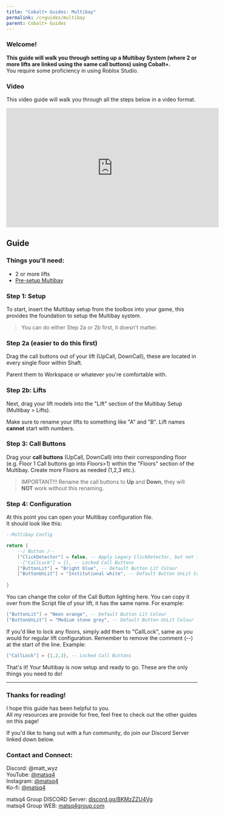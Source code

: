 ```yaml
---
title: "Cobalt+ Guides: Multibay"
permalink: /c+guides/multibay
parent: Cobalt+ Guides
---
```


### Welcome!

**This guide will walk you through setting up a Multibay System (where 2 or more lifts are linked using the same call buttons) using Cobalt+.**<br>
You require some proficiency in using Roblox Studio.

### Video
This video guide will walk you through all the steps below in a video format.
<iframe width="560" height="315" src="https://www.youtube.com/embed/HlkJduZ3Icg" title="YouTube video player" frameborder="0" allow="accelerometer; autoplay; clipboard-write; encrypted-media; gyroscope; picture-in-picture" allowfullscreen></iframe>

## Guide
### Things you'll need:
- 2 or more lifts
- [Pre-setup Multibay](https://create.roblox.com/store/asset/12783114215)

### Step 1: Setup
To start, insert the Multibay setup from the toolbox into your game, this provides the foundation to setup the Multibay system.

> You can do either Step 2a or 2b first, it doesn't matter.

### Step 2a (easier to do this first)
Drag the call buttons out of your lift (UpCall, DownCall), these are located in every single floor within Shaft.

Parent them to Workspace or whatever you're comfortable with.

### Step 2b: Lifts
Next, drag your lift models into the "Lift" section of the Multibay Setup (Multibay > Lifts).

Make sure to rename your lifts to something like "A" and "B". Lift names **cannot** start with numbers.

### Step 3: Call Buttons
Drag your **call buttons** (UpCall, DownCall) into their corresponding floor (e.g. Floor 1 Call buttons go into Floors>1) within the "Floors" section of the Multibay. Create more Floors as needed (1,2,3 etc.).

> IMPORTANT!!! Rename the call buttons to **Up** and **Down**, they will **NOT** work without this renaming.

### Step 4: Configuration
At this point you can open your Multibay configuration file.<br>
It should look like this:
```lua
--Multibay Config

return {
	--/ Button /--
	["ClickDetector"] = false, -- Apply Legacy ClickDetector, but not for Alarm button
	--["CallLock"] = {}, -- Locked Call Buttons
	["ButtonLit"] = "Bright blue", -- Default Button Lit Colour
	["ButtonUnLit"] = "Institutional white", -- Default Button UnLit Colour
	
}
```

You can change the color of the Call Button lighting here.
You can copy it over from the Script file of your lift, it has the same name. For example:
```lua
["ButtonLit"] = "Neon orange", -- Default Button Lit Colour
["ButtonUnLit"] = "Medium stone grey", -- Default Button UnLit Colour
```

If you'd like to lock any floors, simply add them to "CallLock", same as you would for regular lift configuration. Remember to remove the comment (--) at the start of the line.
Example:
```lua
["CallLock"] = {1,2,3}, -- Locked Call Buttons
```

That's it!
Your Multibay is now setup and ready to go.
These are the only things you need to do!

---
### Thanks for reading!
I hope this guide has been helpful to you. <br>
All my resources are provide for free, feel free to check out the other guides on this page!

If you'd like to hang out with a fun community, do join our Discord Server linked down below.

### Contact and Connect:
Discord: @matt_wyz<br>
YouTube: [@matsq4](https://youtube.com/@matsq4)<br>
Instagram: [@matsq4](https://instagram.com/matsq4)<br>
Ko-fi: [@matsq4](https://ko-fi.com/matsq4)

matsq4 Group DISCORD Server: [discord.gg/BKMzZZU4Vg](https://discord.gg/BKMzZZU4Vg)<br>
matsq4 Group WEB: [matsq4group.com](https://www.matsq4group.com)
